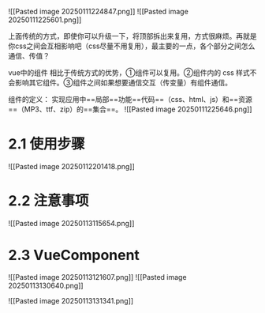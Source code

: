 ![[Pasted image 20250111224847.png]]
![[Pasted image 20250111225601.png]]

上面传统的方式，即使你可以升级一下，将顶部拆出来复用，方式很麻烦。再就是你css之间会互相影响吧（css尽量不用复用），最主要的一点，各个部分之间怎么通信、传值？

vue中的组件 相比于传统方式的优势，①组件可以复用。②组件内的 css 样式不会影响其它组件。③组件之间如果想要通信交互（传变量）有组件通信。

组件的定义：
实现应用中==局部==功能==代码==（css、html、js）和==资源==（MP3、ttf、zip）的==集合==。
![[Pasted image 20250111225646.png]]

# 2.1 使用步骤
![[Pasted image 20250112201418.png]]

# 2.2 注意事项

![[Pasted image 20250113115654.png]]


# 2.3 VueComponent
![[Pasted image 20250113121607.png]]
![[Pasted image 20250113130640.png]]

![[Pasted image 20250113131341.png]]